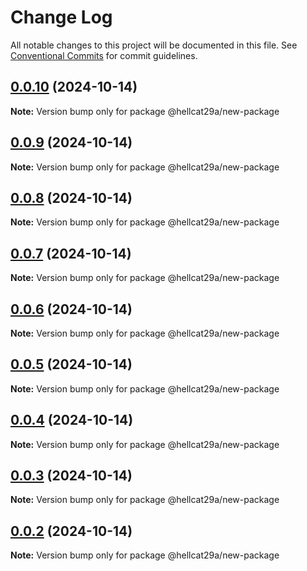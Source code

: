 # Change Log

All notable changes to this project will be documented in this file.
See [Conventional Commits](https://conventionalcommits.org) for commit guidelines.

## [0.0.10](http://bitbucket.org/achraf-workspace/turbo-test/compare/@hellcat29a/new-package@0.0.9...@hellcat29a/new-package@0.0.10) (2024-10-14)

**Note:** Version bump only for package @hellcat29a/new-package

## [0.0.9](http://bitbucket.org/achraf-workspace/turbo-test/compare/@hellcat29a/new-package@0.0.8...@hellcat29a/new-package@0.0.9) (2024-10-14)

**Note:** Version bump only for package @hellcat29a/new-package

## [0.0.8](http://bitbucket.org/achraf-workspace/turbo-test/compare/@hellcat29a/new-package@0.0.7...@hellcat29a/new-package@0.0.8) (2024-10-14)

**Note:** Version bump only for package @hellcat29a/new-package

## [0.0.7](http://bitbucket.org/achraf-workspace/turbo-test/compare/@hellcat29a/new-package@0.0.6...@hellcat29a/new-package@0.0.7) (2024-10-14)

**Note:** Version bump only for package @hellcat29a/new-package

## [0.0.6](http://bitbucket.org/achraf-workspace/turbo-test/compare/@hellcat29a/new-package@0.0.5...@hellcat29a/new-package@0.0.6) (2024-10-14)

**Note:** Version bump only for package @hellcat29a/new-package

## [0.0.5](http://bitbucket.org/achraf-workspace/turbo-test/compare/@hellcat29a/new-package@0.0.4...@hellcat29a/new-package@0.0.5) (2024-10-14)

**Note:** Version bump only for package @hellcat29a/new-package

## [0.0.4](http://bitbucket.org/achraf-workspace/turbo-test/compare/@hellcat29a/new-package@0.0.3...@hellcat29a/new-package@0.0.4) (2024-10-14)

**Note:** Version bump only for package @hellcat29a/new-package

## [0.0.3](http://bitbucket.org/achraf-workspace/turbo-test/compare/@hellcat29a/new-package@0.0.2...@hellcat29a/new-package@0.0.3) (2024-10-14)

**Note:** Version bump only for package @hellcat29a/new-package

## [0.0.2](https://bitbucket.org/achraf-workspace/turbo-test/compare/@hellcat29a/new-package@1.0.1...@hellcat29a/new-package@0.0.2) (2024-10-14)

**Note:** Version bump only for package @hellcat29a/new-package
